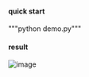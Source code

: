 #### quick start
"""python demo.py"""
#### result
![image](https://github.com/yuguolong/wavelet-transform-demo/assets/61688551/9cd76bb8-a64e-438e-8359-1e1238ab1121)
